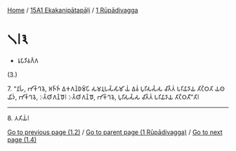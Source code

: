 
[Home](/) / [15A1 Ekakanipātapāḷi](../../15A1.md) / [1 Rūpādivagga](../1.md)

# 𑁧𑁇𑁩

* 𑀭𑀽𑀧𑀸𑀤𑀺𑀯𑀕𑁆𑀕

(3.)

7\. “𑀦𑀸𑀳𑀁, 𑀪𑀺𑀓𑁆𑀔𑀯𑁂, 𑀅𑀜𑁆𑀜𑀁 𑀏𑀓𑀕𑀦𑁆𑀥𑀫𑁆𑀧𑀺 𑀲𑀫𑀦𑀼𑀧𑀲𑁆𑀲𑀸𑀫𑀺 𑀬𑀁 𑀏𑀯𑀁 𑀧𑀼𑀭𑀺𑀲𑀲𑁆𑀲 𑀘𑀺𑀢𑁆𑀢𑀁 𑀧𑀭𑀺𑀬𑀸𑀤𑀸𑀬 𑀢𑀺𑀝𑁆𑀞𑀢𑀺 𑀬𑀣𑀬𑀺𑀤𑀁, 𑀪𑀺𑀓𑁆𑀔𑀯𑁂, 𑀇𑀢𑁆𑀣𑀺𑀕𑀦𑁆𑀥𑁄𑁇 𑀇𑀢𑁆𑀣𑀺𑀕𑀦𑁆𑀥𑁄, 𑀪𑀺𑀓𑁆𑀔𑀯𑁂, 𑀧𑀼𑀭𑀺𑀲𑀲𑁆𑀲 𑀘𑀺𑀢𑁆𑀢𑀁 𑀧𑀭𑀺𑀬𑀸𑀤𑀸𑀬 𑀢𑀺𑀝𑁆𑀞𑀢𑀻”𑀢𑀺𑁇

---

8\. 𑀢𑀢𑀺𑀬𑀁𑁇



[Go to previous page (1.2)](1.2.md) / [Go to parent page (1 Rūpādivagga)](../1.md) / [Go to next page (1.4)](1.4.md)


